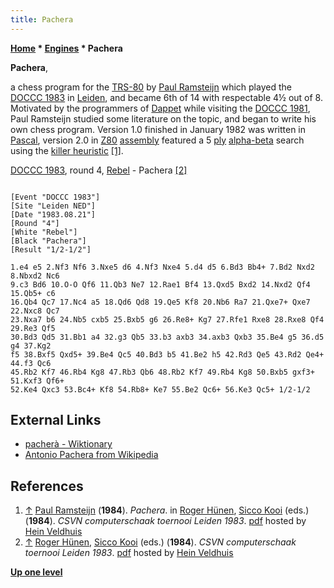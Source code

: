 ```yaml
---
title: Pachera
---
```

**[Home](Home "Home") \* [Engines](Engines "Engines") \* Pachera**


**Pachera**,  

a chess program for the [TRS-80](TRS-80 "TRS-80") by [Paul Ramsteijn](index.php?title=Paul_Ramsteijn&action=edit&redlink=1 "Paul Ramsteijn (page does not exist)") which played the [DOCCC 1983](DOCCC_1983 "DOCCC 1983") in [Leiden](https://en.wikipedia.org/wiki/Leiden), and became 6th of 14 with respectable 4½ out of 8. Motivated by the programmers of [Dappet](Dappet "Dappet") while visiting the [DOCCC 1981](DOCCC_1981 "DOCCC 1981"), Paul Ramsteijn studied some literature on the topic, and began to write his own chess program. Version 1.0 finished in January 1982 was written in [Pascal](Pascal "Pascal"), version 2.0 in [Z80](Z80 "Z80") [assembly](Assembly "Assembly") featured a 5 [ply](Ply "Ply") [alpha-beta](Alpha-Beta "Alpha-Beta") search using the [killer heuristic](Killer_Heuristic "Killer Heuristic") <a id="cite-note-1" href="#cite-ref-1">[1]</a>. 






[DOCCC 1983](DOCCC_1983 "DOCCC 1983"), round 4, [Rebel](Rebel "Rebel") - Pachera <a id="cite-note-2" href="#cite-ref-2">[2]</a>




```

[Event "DOCCC 1983"]
[Site "Leiden NED"]
[Date "1983.08.21"]
[Round "4"]
[White "Rebel"]
[Black "Pachera"]
[Result "1/2-1/2"]

1.e4 e5 2.Nf3 Nf6 3.Nxe5 d6 4.Nf3 Nxe4 5.d4 d5 6.Bd3 Bb4+ 7.Bd2 Nxd2 8.Nbxd2 Nc6 
9.c3 Bd6 10.O-O Qf6 11.Qb3 Ne7 12.Rae1 Bf4 13.Qxd5 Bxd2 14.Nxd2 Qf4 15.Qb5+ c6 
16.Qb4 Qc7 17.Nc4 a5 18.Qd6 Qd8 19.Qe5 Kf8 20.Nb6 Ra7 21.Qxe7+ Qxe7 22.Nxc8 Qc7 
23.Nxa7 b6 24.Nb5 cxb5 25.Bxb5 g6 26.Re8+ Kg7 27.Rfe1 Rxe8 28.Rxe8 Qf4 29.Re3 Qf5 
30.Bd3 Qd5 31.Bb1 a4 32.g3 Qb5 33.b3 axb3 34.axb3 Qxb3 35.Be4 g5 36.d5 g4 37.Kg2 
f5 38.Bxf5 Qxd5+ 39.Be4 Qc5 40.Bd3 b5 41.Be2 h5 42.Rd3 Qe5 43.Rd2 Qe4+ 44.f3 Qc6 
45.Rb2 Kf7 46.Rb4 Kg8 47.Rb3 Qb6 48.Rb2 Kf7 49.Rb4 Kg8 50.Bxb5 gxf3+ 51.Kxf3 Qf6+ 
52.Ke4 Qxc3 53.Bc4+ Kf8 54.Rb8+ Ke7 55.Be2 Qc6+ 56.Ke3 Qc5+ 1/2-1/2

```

## External Links


* [pacherà - Wiktionary](https://en.wiktionary.org/wiki/pacher%C3%A0)
* [Antonio Pachera from Wikipedia](https://en.wikipedia.org/wiki/Antonio_Pachera)


## References


1. <a id="cite-ref-1" href="#cite-note-1">↑</a> [Paul Ramsteijn](index.php?title=Paul_Ramsteijn&action=edit&redlink=1 "Paul Ramsteijn (page does not exist)") (**1984**). *Pachera*. in [Roger Hünen](Roger_H%C3%BCnen "Roger Hünen"), [Sicco Kooi](index.php?title=Sicco_Kooi&action=edit&redlink=1 "Sicco Kooi (page does not exist)") (eds.) (**1984**). *CSVN computerschaak toernooi Leiden 1983*. [pdf](http://www.schaakcomputers.nl/hein_veldhuis/database/files/08-1984,%20toernooibulletin%20van%20het%20Nederlands%20kampioenschap%20computerschaak%201983.pdf) hosted by [Hein Veldhuis](Hein_Veldhuis "Hein Veldhuis")
2. <a id="cite-ref-2" href="#cite-note-2">↑</a> [Roger Hünen](Roger_H%C3%BCnen "Roger Hünen"), [Sicco Kooi](index.php?title=Sicco_Kooi&action=edit&redlink=1 "Sicco Kooi (page does not exist)") (eds.) (**1984**). *CSVN computerschaak toernooi Leiden 1983*. [pdf](http://www.schaakcomputers.nl/hein_veldhuis/database/files/08-1984,%20toernooibulletin%20van%20het%20Nederlands%20kampioenschap%20computerschaak%201983.pdf) hosted by [Hein Veldhuis](Hein_Veldhuis "Hein Veldhuis")

**[Up one level](Engines "Engines")**







 
